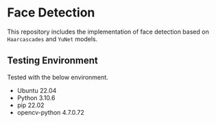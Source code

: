 # Face Detection

This repository includes the implementation of face detection based on `Haarcascades` and `YuNet` models.

## Testing Environment

Tested with the below environment.
 - Ubuntu 22.04
 - Python 3.10.6
 - pip 22.02
 - opencv-python 4.7.0.72